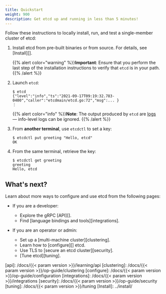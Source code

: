```yaml
---
title: Quickstart
weight: 900
description: Get etcd up and running in less than 5 minutes!
---
```


Follow these instructions to locally install, run, and test a single-member
cluster of etcd:

 1. Install etcd from pre-built binaries or from source. For details, see
    [Install][].

    {{% alert color="warning" %}}**Important**: Ensure that you perform the last
    step of the installation instructions to verify that `etcd` is in your path.
    {{% /alert %}}

 2. Launch `etcd`:

    ```console
    $ etcd
    {"level":"info","ts":"2021-09-17T09:19:32.783-0400","caller":"etcdmain/etcd.go:72","msg":... }
    ⋮
    ```

    {{% alert color="info" %}}**Note**: The output produced by `etcd` are
    [logs](../op-guide/configuration/#logging) &mdash; info-level logs can
    be ignored. {{% /alert %}}

 3. From **another terminal**, use `etcdctl` to set a key:

    ```console
    $ etcdctl put greeting "Hello, etcd"
    OK
    ```

 4. From the same terminal, retrieve the key:

    ```console
    $ etcdctl get greeting
    greeting
    Hello, etcd
    ```

## What's next?

Learn about more ways to configure and use etcd from the following pages:

- If you are a developer:
   - Explore the gRPC [API][].
   - Find [language bindings and tools][integrations].

- If you are an operator or admin:
   - Set up a [multi-machine cluster][clustering].
   - Learn how to [configure][] etcd.
   - Use TLS to [secure an etcd cluster][security].
   - [Tune etcd][tuning].

[api]: /docs/{{< param version >}}/learning/api
[clustering]: /docs/{{< param version >}}/op-guide/clustering
[configure]: /docs/{{< param version >}}/op-guide/configuration
[integrations]: /docs/{{< param version >}}/integrations
[security]: /docs/{{< param version >}}/op-guide/security
[tuning]: /docs/{{< param version >}}/tuning
[Install]: ../install/
